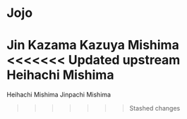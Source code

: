 # Jojo
Jin Kazama
Kazuya Mishima
<<<<<<< Updated upstream
Heihachi Mishima
=======
Heihachi Mishima 
Jinpachi Mishima
>>>>>>> Stashed changes
